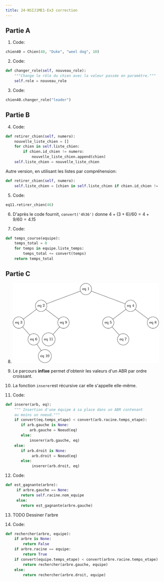 ```yaml
---
title: 24-NSIJ1ME1-Ex3 correction
---
```


## Partie A

1. Code:

```python
chien40 = Chien(40, "Duke", "weel dog", 10)
```

2. Code:

```python
def changer_role(self, nouveau_role):
    """Change le rôle du chien avec la valeur passée en paramètre."""
    self.role = nouveau_role
```

3. Code:

```python
chien40.changer_role("leader")
```

## Partie B

4. Code:

```python
def retirer_chien(self, numero):
    nouvelle_liste_chien = []
    for chien in self.liste_chien:
        if chien.id_chien != numero:
            nouvelle_liste_chien.append(chien)
    self.liste_chien = nouvelle_liste_chien
```

Autre version, en utilisant les listes par compréhension:

```python
def retirer_chien(self, numero):
    self.liste_chien = [chien in self.liste_chien if chien.id_chien != numero]
```

5. Code:

```python
eq11.retirer_chien(46)
```

6. D'après le code fournit, `convert('4h36')` donne $4 + (3 + 6)/60= 4 + 9/60 = 4.15$

7. Code:

```python
def temps_course(equipe):
    temps_total = 0
    for temps in equipe.liste_temps:
        temps_total += convert(temps)
    return temps_total
```

## Partie C

8. ![](24-NSIJ1ME1-Ex3-cor-01.jpg)

9. Le parcours **infixe** permet d'obtenir les valeurs d'un ABR par ordre croissant.

10. La fonction `inserer`est récursive car elle s'appelle elle-même.

11. Code:

```python
def inserer(arb, eq):
    """ Insertion d'une équipe à sa place dans un ABR contenant
    au moins un noeud."""
    if convert(eq.temps_etape) < convert(arb.racine.temps_etape):
       if arb.gauche is None:
           arb.gauche = Noeud(eq)
       else:
           inserer(arb.gauche, eq)
    else:
       if arb.droit is None:
            arb.droit = Noeud(eq)
       else:
            inserer(arb.droit, eq)
```

12. Code:

```python
def est_gagnante(arbre):
     if arbre.gauche == None:
       return self.racine.nom_equipe
     else:
       return est_gagnante(arbre.gauche)
```

13. TODO Dessiner l'arbre

14. Code:

```python
def rechercher(arbre, equipe):
    if arbre is None:
        return False
    if arbre.racine == equipe:
        return True
    if convert(equipe.temps_etape) < convert(arbre.racine.temps_etape):
        return rechercher(arbre.gauche, equipe)
    else:
        return rechercher(arbre.droit, equipe)
```
